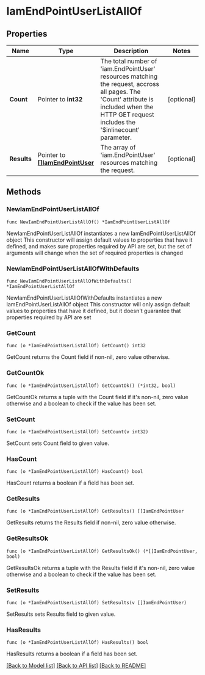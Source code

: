 # IamEndPointUserListAllOf

## Properties

Name | Type | Description | Notes
------------ | ------------- | ------------- | -------------
**Count** | Pointer to **int32** | The total number of &#39;iam.EndPointUser&#39; resources matching the request, accross all pages. The &#39;Count&#39; attribute is included when the HTTP GET request includes the &#39;$inlinecount&#39; parameter. | [optional] 
**Results** | Pointer to [**[]IamEndPointUser**](iam.EndPointUser.md) | The array of &#39;iam.EndPointUser&#39; resources matching the request. | [optional] 

## Methods

### NewIamEndPointUserListAllOf

`func NewIamEndPointUserListAllOf() *IamEndPointUserListAllOf`

NewIamEndPointUserListAllOf instantiates a new IamEndPointUserListAllOf object
This constructor will assign default values to properties that have it defined,
and makes sure properties required by API are set, but the set of arguments
will change when the set of required properties is changed

### NewIamEndPointUserListAllOfWithDefaults

`func NewIamEndPointUserListAllOfWithDefaults() *IamEndPointUserListAllOf`

NewIamEndPointUserListAllOfWithDefaults instantiates a new IamEndPointUserListAllOf object
This constructor will only assign default values to properties that have it defined,
but it doesn't guarantee that properties required by API are set

### GetCount

`func (o *IamEndPointUserListAllOf) GetCount() int32`

GetCount returns the Count field if non-nil, zero value otherwise.

### GetCountOk

`func (o *IamEndPointUserListAllOf) GetCountOk() (*int32, bool)`

GetCountOk returns a tuple with the Count field if it's non-nil, zero value otherwise
and a boolean to check if the value has been set.

### SetCount

`func (o *IamEndPointUserListAllOf) SetCount(v int32)`

SetCount sets Count field to given value.

### HasCount

`func (o *IamEndPointUserListAllOf) HasCount() bool`

HasCount returns a boolean if a field has been set.

### GetResults

`func (o *IamEndPointUserListAllOf) GetResults() []IamEndPointUser`

GetResults returns the Results field if non-nil, zero value otherwise.

### GetResultsOk

`func (o *IamEndPointUserListAllOf) GetResultsOk() (*[]IamEndPointUser, bool)`

GetResultsOk returns a tuple with the Results field if it's non-nil, zero value otherwise
and a boolean to check if the value has been set.

### SetResults

`func (o *IamEndPointUserListAllOf) SetResults(v []IamEndPointUser)`

SetResults sets Results field to given value.

### HasResults

`func (o *IamEndPointUserListAllOf) HasResults() bool`

HasResults returns a boolean if a field has been set.


[[Back to Model list]](../README.md#documentation-for-models) [[Back to API list]](../README.md#documentation-for-api-endpoints) [[Back to README]](../README.md)


